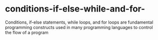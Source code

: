 # conditions-if-else-while-and-for-
Conditions, if-else statements, while loops, and for loops are fundamental programming constructs used in many programming languages to control the flow of a program
